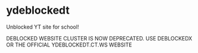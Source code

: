 # ydeblockedt
Unblocked YT site for school!

DEBLOCKED WEBSITE CLUSTER IS NOW DEPRECATED. USE DEBLOCKEDX OR THE OFFICIAL YDEBLOCKEDT.CT.WS WEBSITE
